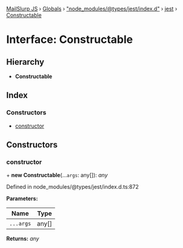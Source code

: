 [MailSlurp JS](../README.md) › [Globals](../globals.md) › ["node_modules/@types/jest/index.d"](../modules/_node_modules__types_jest_index_d_.md) › [jest](../modules/_node_modules__types_jest_index_d_.jest.md) › [Constructable](_node_modules__types_jest_index_d_.jest.constructable.md)

# Interface: Constructable

## Hierarchy

* **Constructable**

## Index

### Constructors

* [constructor](_node_modules__types_jest_index_d_.jest.constructable.md#constructor)

## Constructors

###  constructor

\+ **new Constructable**(...`args`: any[]): *any*

Defined in node_modules/@types/jest/index.d.ts:872

**Parameters:**

Name | Type |
------ | ------ |
`...args` | any[] |

**Returns:** *any*
